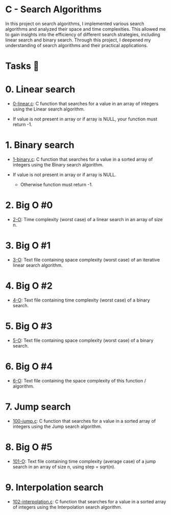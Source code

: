 # C - Search Algorithms

In this project on search algorithms, I implemented various search algorithms and analyzed their space and time complexities. This allowed me to gain insights into the efficiency of different search strategies, including linear search and binary search. Through this project, I deepened my understanding of search algorithms and their practical applications.

# Tasks 📃

# 0. Linear search

  + <u>[0-linear.c](https://github.com/Heshbon/alx-low_level_programming/blob/master/0x1E-search_algorithms/0-linear.c)</u>: C function that searches for a value in an array of integers using the Linear search algorithm.

  + If value is not present in array or if array is NULL, your function must return -1.

# 1. Binary search
 
  + <u>[1-binary.c](https://github.com/Heshbon/alx-low_level_programming/blob/master/0x1E-search_algorithms/1-binary.c)</u>: C function that searches for a value in a sorted array of integers using the Binary search algorithm.

  + If value is not present in array or if array is NULL.

	+ Otherwise function must return -1.

# 2. Big O #0

  + <u>[2-O](https://github.com/Heshbon/alx-low_level_programming/blob/master/0x1E-search_algorithms/2-O)</u>: Time complexity (worst case) of a linear search in an array of size n.

# 3. Big O #1

  + <u>[3-O](https://github.com/Heshbon/alx-low_level_programming/blob/master/0x1E-search_algorithms/3-O)</u>: Text file containing space complexity (worst case) of an iterative linear search algorithm.

# 4. Big O #2

  + <u>[4-O](https://github.com/Heshbon/alx-low_level_programming/blob/master/0x1E-search_algorithms/4-O)</u>: Text file containing time complexity (worst case) of a binary search.

# 5. Big O #3

  + <u>[5-O](https://github.com/Heshbon/alx-low_level_programming/blob/master/0x1E-search_algorithms/5-O)</u>: Text file containing space complexity (worst case) of a binary search.

# 6. Big O #4

  + <u>[6-O](https://github.com/Heshbon/alx-low_level_programming/blob/master/0x1E-search_algorithms/6-O)</u>: Text file containing the space complexity of this function / algorithm.

# 7. Jump search

  + <u>[100-jump.c](https://github.com/Heshbon/alx-low_level_programming/blob/master/0x1E-search_algorithms/100-jump.c)</u>: C function that searches for a value in a sorted array of integers using the Jump search algorithm.

# 8. Big O #5

  + <u>[101-O](https://github.com/Heshbon/alx-low_level_programming/blob/master/0x1E-search_algorithms/101-O)</u>: Text file containing time complexity (average case) of a jump search in an array of size n, using step = sqrt(n).

# 9. Interpolation search

  + <u>[102-interpolation.c](https://github.com/Heshbon/alx-low_level_programming/blob/master/0x1E-search_algorithms/102-interpolation.c)</u>: C function that searches for a value in a sorted array of integers using the Interpolation search algorithm.
